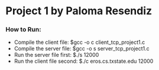 # Project 1 by Paloma Resendiz
### How to Run:

- Compile the client file: $gcc -o c client_tcp_project1.c
- Compile the server file: $gcc -o s server_tcp_project1.c
- Run the server file first: $./s 12000
- Run the client file second: $./c eros.cs.txstate.edu 12000
